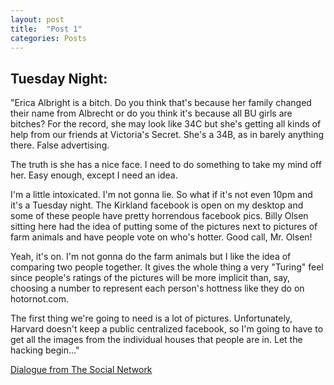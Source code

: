 ```yaml
---
layout: post
title:  "Post 1"
categories: Posts
---
```


## Tuesday Night:

"Erica Albright is a bitch. Do you think that's because her family changed their name from Albrecht or do you think it's because all BU girls are bitches? For the record, she may look like 34C but she's getting all kinds of help from our friends at Victoria's Secret. She's a 34B, as in barely anything there. False advertising.

The truth is she has a nice face. I need to do something to take my mind off her. Easy enough, except I need an idea. 

I'm a little intoxicated. I'm not gonna lie. So what if it's not even 10pm and it's a Tuesday night. The Kirkland facebook is open on my desktop and some of these people have pretty horrendous facebook pics. Billy Olsen sitting here had the idea of putting some of the pictures next to pictures of farm animals and have people vote on who's hotter. Good call, Mr. Olsen! 

Yeah, it's on. I'm not gonna do the farm animals but I like the idea of comparing two people together. It gives the whole thing a very "Turing" feel since people's ratings of the pictures will be more implicit than, say, choosing a number to represent each person's hottness like they do on hotornot.com.

The first thing we're going to need is a lot of pictures. Unfortunately, Harvard doesn't keep a public centralized facebook, so I'm going to have to get all the images from the individual houses that people are in. Let the hacking begin..."

[Dialogue from The Social Network](https://www.youtube.com/watch?v=uvap4gEOC5I&ab_channel=SonyPicturesHomeEntertainment)
